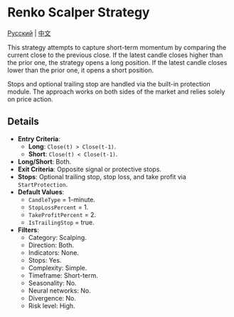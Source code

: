 # Renko Scalper Strategy
[Русский](README_ru.md) | [中文](README_cn.md)

This strategy attempts to capture short-term momentum by comparing the current close to the previous close.
If the latest candle closes higher than the prior one, the strategy opens a long position.
If the latest candle closes lower than the prior one, it opens a short position.

Stops and optional trailing stop are handled via the built-in protection module.
The approach works on both sides of the market and relies solely on price action.

## Details

- **Entry Criteria**:
  - **Long**: `Close(t) > Close(t-1)`.
  - **Short**: `Close(t) < Close(t-1)`.
- **Long/Short**: Both.
- **Exit Criteria**: Opposite signal or protective stops.
- **Stops**: Optional trailing stop, stop loss, and take profit via `StartProtection`.
- **Default Values**:
  - `CandleType` = 1-minute.
  - `StopLossPercent` = 1.
  - `TakeProfitPercent` = 2.
  - `IsTrailingStop` = true.
- **Filters**:
  - Category: Scalping.
  - Direction: Both.
  - Indicators: None.
  - Stops: Yes.
  - Complexity: Simple.
  - Timeframe: Short-term.
  - Seasonality: No.
  - Neural networks: No.
  - Divergence: No.
  - Risk level: High.
